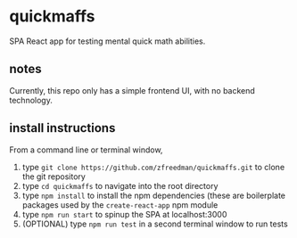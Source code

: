 # quickmaffs
SPA React app for testing mental quick math abilities.

## notes
Currently, this repo only has a simple frontend UI, with no backend technology.

## install instructions
From a command line or terminal window,
1. type `git clone https://github.com/zfreedman/quickmaffs.git` to clone the git repository
2. type `cd quickmaffs` to navigate into the root directory
3. type `npm install` to install the npm dependencies (these are boilerplate packages used by the `create-react-app` npm module
4. type `npm run start` to spinup the SPA at localhost:3000
5. (OPTIONAL) type `npm run test` in a second terminal window to run tests
